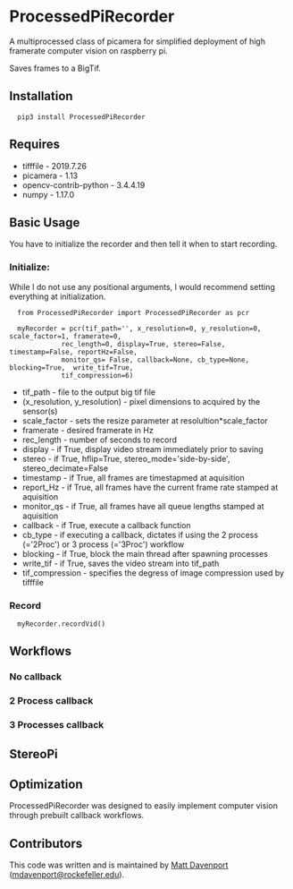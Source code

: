 # ProcessedPiRecorder
A multiprocessed class of picamera for simplified deployment of high framerate computer vision on raspberry pi. 

Saves frames to a BigTif.

## Installation

      pip3 install ProcessedPiRecorder

## Requires

* tifffile        - 2019.7.26    
* picamera        - 1.13         
* opencv-contrib-python - 3.4.4.19     
* numpy           - 1.17.0  

## Basic Usage
You have to initialize the recorder and then tell it when to start recording. 
### Initialize:

While I do not use any positional arguments, I would recommend setting everything at initialization.

      from ProcessedPiRecorder import ProcessedPiRecorder as pcr

      myRecorder = pcr(tif_path='', x_resolution=0, y_resolution=0, scale_factor=1, framerate=0, 
                 rec_length=0, display=True, stereo=False, timestamp=False, reportHz=False,
                 monitor_qs= False, callback=None, cb_type=None, blocking=True,  write_tif=True,
                 tif_compression=6)
                                       
* tif_path - file to the output big tif file
* (x_resolution, y_resolution) - pixel dimensions to acquired by the sensor(s)
* scale_factor - sets the resize parameter at resolultion*scale_factor
* framerate - desired framerate in Hz
* rec_length - number of seconds to record
* display - if True, display video stream immediately prior to saving
* stereo - if True, hflip=True, stereo_mode='side-by-side', stereo_decimate=False
* timestamp - if True, all frames are timestapmed at aquisition
* report_Hz - if True, all frames have the current frame rate stamped at aquisition
* monitor_qs - if True, all frames have all queue lengths stamped at aquisition
* callback - if True, execute a callback function
* cb_type - if executing a callback, dictates if using the 2 process (='2Proc') or 3 process (='3Proc') workflow
* blocking - if True, block the main thread after spawning processes
* write_tif - if True, saves the video stream into tif_path
* tif_compression - specifies the degress of image compression used by tifffile

### Record

      myRecorder.recordVid()
      
## Workflows

### No callback

### 2 Process callback

### 3 Processes callback

## StereoPi

## Optimization

ProcessedPiRecorder was designed to easily implement computer vision through prebuilt callback workflows. 

## Contributors
This code was written and is maintained by [Matt Davenport](https://github.com/mattisabrat) (mdavenport@rockefeller.edu).
